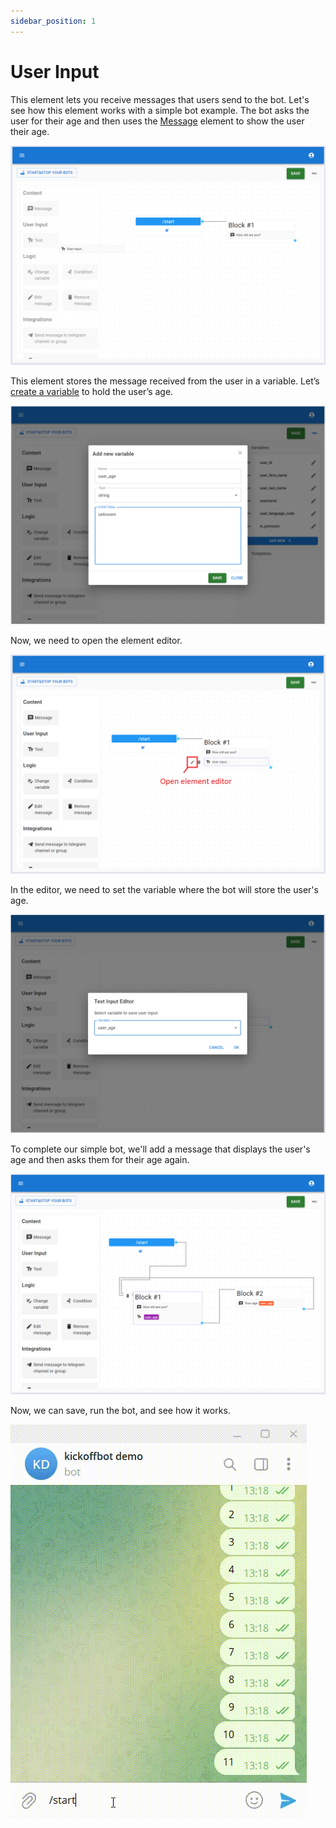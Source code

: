 ```yaml
---
sidebar_position: 1
---
```

# User Input

This element lets you receive messages that users send to the bot. Let's see how this element works with a simple bot example. The bot asks the user for their age and then uses the [Message](./message-element.md) element to show the user their age.

![Drag and drop user input element](./img/input/user-input-drag-and-drop-from-toolbox.PNG)

This element stores the message received from the user in a variable. Let’s [create a variable](../variables.md#manage-bot-variable) to hold the user’s age.

![Create new variable](./img/input/user-input-new-variable.PNG)

Now, we need to open the element editor.

![Open user input element editor](./img/input/open-user-input-editor.png)

In the editor, we need to set the variable where the bot will store the user's age.

![Configure user input element](./img/input/user-input-configuration.PNG)

To complete our simple bot, we'll add a message that displays the user's age and then asks them for their age again.

![User input demo bot design](./img/input/user-input-demo-bot-design.PNG)

Now, we can save, run the bot, and see how it works.

![User input demo bot view](./img/input/user-input-demo-bot.gif)